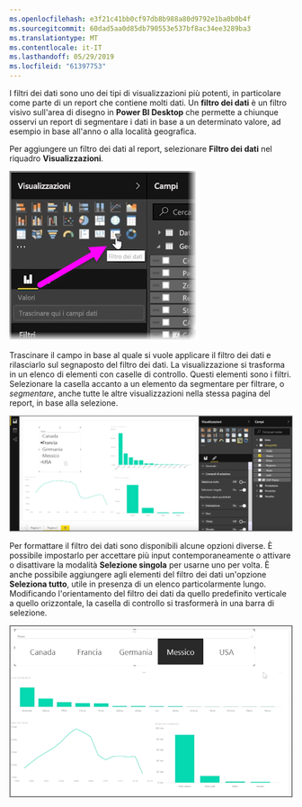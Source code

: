 ```yaml
---
ms.openlocfilehash: e3f21c41bb0cf97db8b988a80d9792e1ba0b0b4f
ms.sourcegitcommit: 60dad5aa0d85db790553e537bf8ac34ee3289ba3
ms.translationtype: MT
ms.contentlocale: it-IT
ms.lasthandoff: 05/29/2019
ms.locfileid: "61397753"
---
```

I filtri dei dati sono uno dei tipi di visualizzazioni più potenti, in particolare come parte di un report che contiene molti dati. Un **filtro dei dati** è un filtro visivo sull'area di disegno in **Power BI Desktop** che permette a chiunque osservi un report di segmentare i dati in base a un determinato valore, ad esempio in base all'anno o alla località geografica.

Per aggiungere un filtro dei dati al report, selezionare **Filtro dei dati** nel riquadro **Visualizzazioni**.

![](media/3-4-create-slicers/3-4_1.png)

Trascinare il campo in base al quale si vuole applicare il filtro dei dati e rilasciarlo sul segnaposto del filtro dei dati. La visualizzazione si trasforma in un elenco di elementi con caselle di controllo. Questi elementi sono i filtri. Selezionare la casella accanto a un elemento da segmentare per filtrare, o *segmentare*, anche tutte le altre visualizzazioni nella stessa pagina del report, in base alla selezione.

![](media/3-4-create-slicers/3-4_2.png)

Per formattare il filtro dei dati sono disponibili alcune opzioni diverse. È possibile impostarlo per accettare più input contemporaneamente o attivare o disattivare la modalità **Selezione singola** per usarne uno per volta. È anche possibile aggiungere agli elementi del filtro dei dati un'opzione **Seleziona tutto**, utile in presenza di un elenco particolarmente lungo. Modificando l'orientamento del filtro dei dati da quello predefinito verticale a quello orizzontale, la casella di controllo si trasformerà in una barra di selezione.

![](media/3-4-create-slicers/3-4_3.png)

